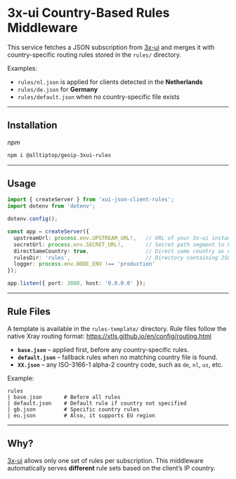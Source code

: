 # 3x-ui Country-Based Rules Middleware

This service fetches a JSON subscription from [3x-ui](https://github.com/MHSanaei/3x-ui) and merges it with country-specific routing rules stored in the `rules/` directory.

Examples:
* `rules/nl.json` is applied for clients detected in the **Netherlands**
* `rules/de.json` for **Germany**
* `rules/default.json` when no country-specific file exists

---

## Installation

*npm*

```bash
npm i @alltiptop/geoip-3xui-rules
```

---

## Usage

```typescript
import { createServer } from 'xui-json-client-rules';
import dotenv from 'dotenv';

dotenv.config();

const app = createServer({
  upstreamUrl: process.env.UPSTREAM_URL!,   // URL of your 3x-ui instance
  secretUrl: process.env.SECRET_URL!,       // Secret path segment to hide the endpoint
  directSameCountry: true,                  // Direct same country as user by ip and domain
  rulesDir: 'rules',                        // Directory containing JSON rules
  logger: process.env.NODE_ENV !== 'production'
});

app.listen({ port: 3088, host: '0.0.0.0' });
```

---

## Rule Files

A template is available in the `rules-template/` directory. Rule files follow the native Xray routing format: <https://xtls.github.io/en/config/routing.html>

* **`base.json`** – applied first, before any country-specific rules.
* **`default.json`** – fallback rules when no matching country file is found.
* **`XX.json`** – any ISO-3166-1 alpha-2 country code, such as `de`, `nl`, `us`, etc.

Example:

```
rules
| base.json       # Before all rules
| default.json    # Default rule if country not specified
| gb.json         # Specific country rules
| eu.json         # Also, it supports EU region
```

---

## Why?

[3x-ui](https://github.com/MHSanaei/3x-ui) allows only one set of rules per subscription. This middleware automatically serves **different** rule sets based on the client’s IP country.